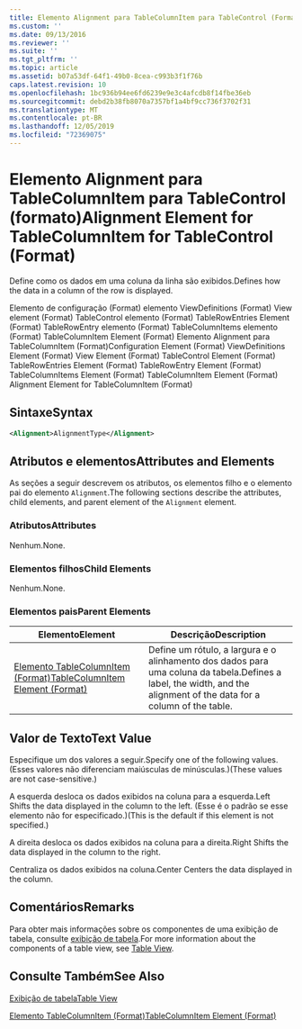 ```yaml
---
title: Elemento Alignment para TableColumnItem para TableControl (Format) | Microsoft Docs
ms.custom: ''
ms.date: 09/13/2016
ms.reviewer: ''
ms.suite: ''
ms.tgt_pltfrm: ''
ms.topic: article
ms.assetid: b07a53df-64f1-49b0-8cea-c993b3f1f76b
caps.latest.revision: 10
ms.openlocfilehash: 1bc936b94ee6fd6239e9e3c4afcdb8f14fbe36eb
ms.sourcegitcommit: debd2b38fb8070a7357bf1a4bf9cc736f3702f31
ms.translationtype: MT
ms.contentlocale: pt-BR
ms.lasthandoff: 12/05/2019
ms.locfileid: "72369075"
---
```

# <a name="alignment-element-for-tablecolumnitem-for-tablecontrol-format"></a><span data-ttu-id="91a2b-102">Elemento Alignment para TableColumnItem para TableControl (formato)</span><span class="sxs-lookup"><span data-stu-id="91a2b-102">Alignment Element for TableColumnItem for TableControl (Format)</span></span>

<span data-ttu-id="91a2b-103">Define como os dados em uma coluna da linha são exibidos.</span><span class="sxs-lookup"><span data-stu-id="91a2b-103">Defines how the data in a column of the row is displayed.</span></span>

<span data-ttu-id="91a2b-104">Elemento de configuração (Format) elemento ViewDefinitions (Format) View element (Format) TableControl elemento (Format) TableRowEntries Element (Format) TableRowEntry elemento (Format) TableColumnItems elemento (Format) TableColumnItem Element (Format) Elemento Alignment para TableColumnItem (Format)</span><span class="sxs-lookup"><span data-stu-id="91a2b-104">Configuration Element (Format) ViewDefinitions Element (Format) View Element (Format) TableControl Element (Format) TableRowEntries Element (Format) TableRowEntry Element (Format) TableColumnItems Element (Format) TableColumnItem Element (Format) Alignment Element for TableColumnItem (Format)</span></span>

## <a name="syntax"></a><span data-ttu-id="91a2b-105">Sintaxe</span><span class="sxs-lookup"><span data-stu-id="91a2b-105">Syntax</span></span>

```xml
<Alignment>AlignmentType</Alignment>
```

## <a name="attributes-and-elements"></a><span data-ttu-id="91a2b-106">Atributos e elementos</span><span class="sxs-lookup"><span data-stu-id="91a2b-106">Attributes and Elements</span></span>

<span data-ttu-id="91a2b-107">As seções a seguir descrevem os atributos, os elementos filho e o elemento pai do elemento `Alignment`.</span><span class="sxs-lookup"><span data-stu-id="91a2b-107">The following sections describe the attributes, child elements, and parent element of the `Alignment` element.</span></span>

### <a name="attributes"></a><span data-ttu-id="91a2b-108">Atributos</span><span class="sxs-lookup"><span data-stu-id="91a2b-108">Attributes</span></span>

<span data-ttu-id="91a2b-109">Nenhum.</span><span class="sxs-lookup"><span data-stu-id="91a2b-109">None.</span></span>

### <a name="child-elements"></a><span data-ttu-id="91a2b-110">Elementos filhos</span><span class="sxs-lookup"><span data-stu-id="91a2b-110">Child Elements</span></span>

<span data-ttu-id="91a2b-111">Nenhum.</span><span class="sxs-lookup"><span data-stu-id="91a2b-111">None.</span></span>

### <a name="parent-elements"></a><span data-ttu-id="91a2b-112">Elementos pais</span><span class="sxs-lookup"><span data-stu-id="91a2b-112">Parent Elements</span></span>

|<span data-ttu-id="91a2b-113">Elemento</span><span class="sxs-lookup"><span data-stu-id="91a2b-113">Element</span></span>|<span data-ttu-id="91a2b-114">Descrição</span><span class="sxs-lookup"><span data-stu-id="91a2b-114">Description</span></span>|
|-------------|-----------------|
|[<span data-ttu-id="91a2b-115">Elemento TableColumnItem (Format)</span><span class="sxs-lookup"><span data-stu-id="91a2b-115">TableColumnItem Element (Format)</span></span>](./tablecolumnitem-element-for-tablecolumnitems-for-tablecontrol-format.md)|<span data-ttu-id="91a2b-116">Define um rótulo, a largura e o alinhamento dos dados para uma coluna da tabela.</span><span class="sxs-lookup"><span data-stu-id="91a2b-116">Defines a label, the width, and the alignment of the data for a column of the table.</span></span>|

## <a name="text-value"></a><span data-ttu-id="91a2b-117">Valor de Texto</span><span class="sxs-lookup"><span data-stu-id="91a2b-117">Text Value</span></span>

<span data-ttu-id="91a2b-118">Especifique um dos valores a seguir.</span><span class="sxs-lookup"><span data-stu-id="91a2b-118">Specify one of the following values.</span></span> <span data-ttu-id="91a2b-119">(Esses valores não diferenciam maiúsculas de minúsculas.)</span><span class="sxs-lookup"><span data-stu-id="91a2b-119">(These values are not case-sensitive.)</span></span>

<span data-ttu-id="91a2b-120">A esquerda desloca os dados exibidos na coluna para a esquerda.</span><span class="sxs-lookup"><span data-stu-id="91a2b-120">Left Shifts the data displayed in the column to the left.</span></span> <span data-ttu-id="91a2b-121">(Esse é o padrão se esse elemento não for especificado.)</span><span class="sxs-lookup"><span data-stu-id="91a2b-121">(This is the default if this element is not specified.)</span></span>

<span data-ttu-id="91a2b-122">A direita desloca os dados exibidos na coluna para a direita.</span><span class="sxs-lookup"><span data-stu-id="91a2b-122">Right Shifts the data displayed in the column to the right.</span></span>

<span data-ttu-id="91a2b-123">Centraliza os dados exibidos na coluna.</span><span class="sxs-lookup"><span data-stu-id="91a2b-123">Center Centers the data displayed in the column.</span></span>

## <a name="remarks"></a><span data-ttu-id="91a2b-124">Comentários</span><span class="sxs-lookup"><span data-stu-id="91a2b-124">Remarks</span></span>

<span data-ttu-id="91a2b-125">Para obter mais informações sobre os componentes de uma exibição de tabela, consulte [exibição de tabela](./creating-a-table-view.md).</span><span class="sxs-lookup"><span data-stu-id="91a2b-125">For more information about the components of a table view, see [Table View](./creating-a-table-view.md).</span></span>

## <a name="see-also"></a><span data-ttu-id="91a2b-126">Consulte Também</span><span class="sxs-lookup"><span data-stu-id="91a2b-126">See Also</span></span>

[<span data-ttu-id="91a2b-127">Exibição de tabela</span><span class="sxs-lookup"><span data-stu-id="91a2b-127">Table View</span></span>](./creating-a-table-view.md)

[<span data-ttu-id="91a2b-128">Elemento TableColumnItem (Format)</span><span class="sxs-lookup"><span data-stu-id="91a2b-128">TableColumnItem Element (Format)</span></span>](./tablecolumnitem-element-for-tablecolumnitems-for-tablecontrol-format.md)
